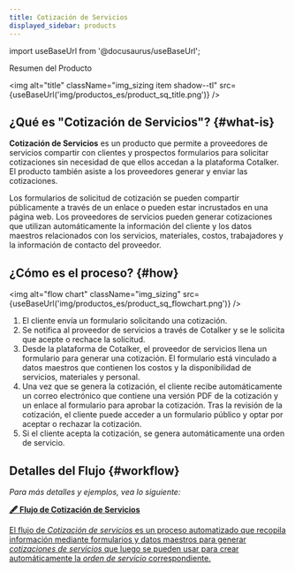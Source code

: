 ```yaml
---
title: Cotización de Servicios
displayed_sidebar: products
---
```


import useBaseUrl from '@docusaurus/useBaseUrl'; 

<span className="hero__title">Resumen del Producto</span>
<br/>

<img alt="title" className="img_sizing item shadow--tl" src={useBaseUrl('img/productos_es/product_sq_title.png')} />
<br/>

## ¿Qué es "Cotización de Servicios"? {#what-is}

**Cotización de Servicios** es un producto que permite a proveedores de servicios compartir con clientes y prospectos formularios para solicitar cotizaciones sin necesidad de que ellos accedan a la plataforma Cotalker. El producto también asiste a los proveedores generar y enviar las cotizaciones.

Los formularios de solicitud de cotización se pueden compartir públicamente a través de un enlace o pueden estar incrustados en una página web. Los proveedores de servicios pueden generar cotizaciones que utilizan automáticamente la información del cliente y los datos maestros relacionados con los servicios, materiales, costos, trabajadores y la información de contacto del proveedor.

## ¿Cómo es el proceso? {#how}

<img alt="flow chart" className="img_sizing" src={useBaseUrl('img/productos_es/product_sq_flowchart.png')} />
<br/>

1. El cliente envía un formulario solicitando una cotización.
2. Se notifica al proveedor de servicios a través de Cotalker y se le solicita que acepte o rechace la solicitud.
3. Desde la plataforma de Cotalker, el proveedor de servicios llena un formulario para generar una cotización. El formulario está vinculado a datos maestros que contienen los costos y la disponibilidad de servicios, materiales y personal.
4. Una vez que se genera la cotización, el cliente recibe automáticamente un correo electrónico que contiene una versión PDF de la cotización y un enlace al formulario para aprobar la cotización. Tras la revisión de la cotización, el cliente puede acceder a un formulario público y optar por aceptar o rechazar la cotización.
5. Si el cliente acepta la cotización, se genera automáticamente una orden de servicio.

## Detalles del Flujo {#workflow}
_Para más detalles y ejemplos, vea lo siguiente:_

<div className="container">
<div className="row">

<div className="col col--12 margin-bottom--lg">
<a className="card2 padding--lg cardContainer_qNfC" href="/docs/products/service_quotations/workflow_overview">

<span className="hero__subtitle"><b>🖋 Flujo de Cotización de Servicios</b></span> 

El flujo de _Cotización de servicios_ es un proceso automatizado que recopila información mediante formularios y datos maestros para generar _cotizaciones de servicios_ que luego se pueden usar para crear automáticamente la _orden de servicio_ correspondiente.

</a>
</div>
</div>
</div>
<br/>


